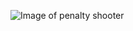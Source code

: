 ![Image of penalty shooter](https://github.com/marcelsawicki/Practice/blob/master/TypeScript/penalty-shooter/penalty-shooter.png)  